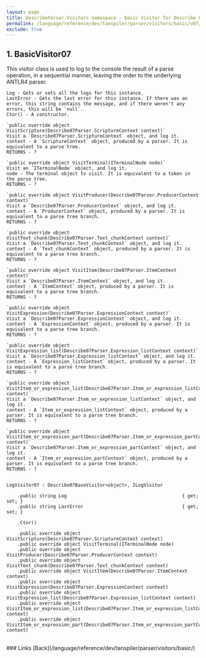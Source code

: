 ```yaml
---
layout: page
title: DescribeParser.Visitors namespace - Basic Visitor for Describe 0.7
permalink: /language/reference/dev/tanspiler/parser/visitors/basic/v07/
exclude: true
---
```

## 1. BasicVisitor07

This visitor class is used to log to the console the result of a parse operation, in a sequential manner, leaving the order to the underlying ANTLR4 parser.

	Log - Gets or sets all the logs for this instance.
	LastError - Gets the last error for this instance. If there was an error, this string contains the message, and if there weren't any errors, this will be `null`.
	Ctor() - A constructor.

	`public override object VisitScripture(Describe07Parser.ScriptureContext context)`
	Visit a `Describe07Parser.ScriptureContext` object, and log it.
	context - A `ScriptureContext` object, produced by a parser. It is equivalent to a parse tree.
	RETURNS - ?

	`public override object VisitTerminal(ITerminalNode node)`
	Visit an `ITerminalNode` object, and log it.
	node - The terminal object to visit. It is equivalent to a token in the parse tree.
	RETURNS - ?

	`public override object VisitProducer(Describe07Parser.ProducerContext context)`
	Visit a `Describe07Parser.ProducerContext` object, and log it.
	context - A `ProducerContext` object, produced by a parser. It is equivalent to a parse tree branch.
	RETURNS - ?

	`public override object VisitText_chunk(Describe07Parser.Text_chunkContext context)`
	Visit a `Describe07Parser.Text_chunkContext` object, and log it.
	context - A `Text_chunkContext` object, produced by a parser. It is equivalent to a parse tree branch.
	RETURNS - ?

	`public override object VisitItem(Describe07Parser.ItemContext context)`
	Visit a `Describe07Parser.ItemContext` object, and log it.
	context - A `ItemContext` object, produced by a parser. It is equivalent to a parse tree branch.
	RETURNS - ?

	`public override object VisitExpression(Describe07Parser.ExpressionContext context)`
	Visit a `Describe07Parser.ExpressionContext` object, and log it.
	context - A `ExpressionContext` object, produced by a parser. It is equivalent to a parse tree branch.
	RETURNS - ?

	`public override object VisitExpression_list(Describe07Parser.Expression_listContext context)`
	Visit a `Describe07Parser.Expression_listContext` object, and log it.
	context - A `Expression_listContext` object, produced by a parser. It is equivalent to a parse tree branch.
	RETURNS - ?

	`public override object VisitItem_or_expression_list(Describe07Parser.Item_or_expression_listContext context)`
	Visit a `Describe07Parser.Item_or_expression_listContext` object, and log it.
	context - A `Item_or_expression_listContext` object, produced by a parser. It is equivalent to a parse tree branch.
	RETURNS - ?

	`public override object VisitItem_or_expression_part(Describe07Parser.Item_or_expression_partContext context)`
	Visit a `Describe07Parser.Item_or_expression_partContext` object, and log it.
	context - A `Item_or_expression_partContext` object, produced by a parser. It is equivalent to a parse tree branch.
	RETURNS - ?


	LogVisitor07 : Describe07BaseVisitor<object>, ILogVisitor

		.public string Log                                          { get; set; }
		.public string LastError                                    { get; set; }

		.Ctor()

		.public override object VisitScripture(Describe07Parser.ScriptureContext context)
		.public override object VisitTerminal(ITerminalNode node)
		.public override object VisitProducer(Describe07Parser.ProducerContext context)
		.public override object VisitText_chunk(Describe07Parser.Text_chunkContext context)
		.public override object VisitItem(Describe07Parser.ItemContext context)
		.public override object VisitExpression(Describe07Parser.ExpressionContext context)
		.public override object VisitExpression_list(Describe07Parser.Expression_listContext context)
		.public override object VisitItem_or_expression_list(Describe07Parser.Item_or_expression_listContext context)
		.public override object VisitItem_or_expression_part(Describe07Parser.Item_or_expression_partContext context)


<br>
### Links
[Back](/language/reference/dev/tanspiler/parser/visitors/basic/)